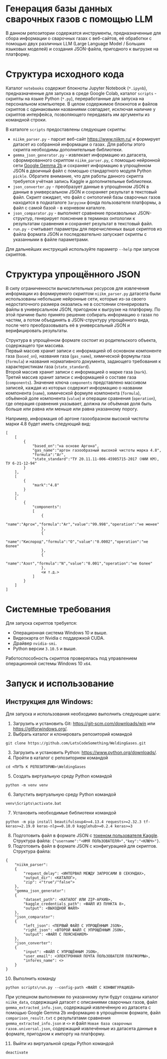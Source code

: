 # Генерация базы данных сварочных газов с помощью LLM
В данном репозитории содержатся инструменты, предназначенные для сбора информации о сварочных газах с веб-сайтов, её обработки с помощью двух различных LLM (Large Language Model / Больших языковых моделей) и создания JSON-файла, пригодного к выгрузке на платформу.

# Структура исходного кода
Каталог ``notebooks`` содержит блокноты Jupyter Notebook (``*.ipynb``), предназначенные для запуска в среде Google Colab, каталог ``scripts`` - скрипты на языке Python (``*.py``), переработанные для запуска на персональном компьютере. В целом содержимое блокнотов и файлов скриптов с одинаковыми названиями совпадает, исключая наличие у скриптов интерфейса, позволяющего передавать им аргументы из командной строки.

В каталоге ``scripts`` предоставлены следующие скрипты:
* ``niikm_parser.py`` - парсит веб-сайт <https://www.niikm.ru/> и формирует датасет из собранной информации о газах. Для работы этого скрипта необходимы дополнительные библиотеки.
* ``gemma_json_generator.py`` - извлекает информацию из датасета, сформированного скриптом ``niikm_parser.py``, с помощью нейронной сети [Google Gemma 2b](https://www.kaggle.com/models/google/gemma) и сохраняет информацию в упрощённом JSON в двоичный файл с помощью стандартного модуля Python ``pickle``. Обратите внимание, что для работы данного скрипта требуется учётная запись Kaggle и дополнительные библиотеки.
* ``json_converter.py`` - преобразует данные в упрощённом JSON в данные в универсальном JSON и сохраняет результат в текстовый файл. Скрипт ожидает, что файл с онтологией базы сварочных газов находится в подкаталоге ``Загрузки`` фонда пользователя платформы, а файл с самой базой - в корневом каталоге.
* ``json_comparator.py`` - выполняет сравнение произвольных JSON-структур, генерирует пояснение в терминах онтологии к результатам сравнения и сохраняет результат в текстовый файл.
* ``run.py`` - считывает параметры для перечисленных выше скриптов из файла формата JSON и последовательно запускает скрипты с указанными в файле параметрами.

Для дальнейших инструкций используйте параметр ``--help`` при запуске скриптов.

# Структура упрощённого JSON
В силу ограниченности вычислительных ресурсов для извлечения информации из формируемого скриптом ``niikm_parser.py`` датасета были использованы небольшие нейронные сети, которые из-за своего недостаточного размера оказались не в состоянии сгенерировать файлы в универсальном JSON, пригодном к выгрузке на платформу. По этой причине было принято решение собирать информацию о газах по частям, а потом объединять в JSON-структуру упрощённого вида, после чего преобразовывать её в универсальный JSON и верифицировать результаты.

Структура в упрощённом формате состоит из родительского объекта, содержащего три массива.\
Первый массив хранит записи с информацией об основном компоненте газа (``based_on``), названия газа (``gas_name``), химической формулы газа (``formula``) и названия нормативного документа, задающего требования к характеристикам газа (``state_standard``).\
Второй массив хранит записи с информацией о марке газа (``mark``).\
Третий массив хранит записи с информацией о составе газа (``components``). Значение ключа ``components`` представлено массивом записей, каждая из которых содержит информацию о названии компонента (``name``), химической формуле компонента (``formula``), объёмной доле компонента (``value``) и операции сравнения (``operation``), где операция сравнения указывает, должна ли объёмная доля быть больше или равна или меньше или равна указанному порогу.

Например, информация об аргоне газообразном высокой чистоты марки 4.8 будет иметь следующий вид: 
```
[
    [
        {
            "based_on":"на основе Аргона",
            "gas_name":"аргон газообразный высокой чистоты марка 4.8",
            "formula":"Ar",
            "state_standard":"ТУ 20.11.11-006-45905715-2017 (НИИ КМ), ТУ 6-21-12-94"
        }
    ], 
    [
        {
            "mark":"4.8"
        }
    ], 
    [
        {
            "components":
            [
                {
                    "name":"Аргон","formula":"Ar","value":"99.998","operation":"не менее"
                },
                {
                    "name":"Кислород","formula":"O","value":"0.0002","operation":"не более"
                },
                {
                    "name":"Азот","formula":"N","value":"0.001","operation":"не более"
                },
                <и т.д.>
            ]
        }
    ]
]
```

# Системные требования
Для запуска скриптов требуется:
* Операционная система Windows 10 и выше.
* Видеокарта от Nvidia с поддержкой CUDA.
* Драйвер ``nvidia-smi``.
* Python версии ``3.10.5`` и выше.

Работоспособность скриптов проверялась под управлением операционной системы Windows 10 ``x64``.

# Запуск и использование
## Инструкция для Windows:
Для запуска и использования необходимо выполнить следующие шаги:
1) Загрузить и установить Git: <https://git-scm.com/downloads/win> или <https://gitforwindows.org/>.
2) Выбрать каталог и клонировать репозиторий командой
```
git clone https://github.com/LetsCodeSomething/WeldingGases.git
```

3) Загрузить и установить Python: <https://www.python.org/downloads/>.
4) Пройти в каталог с репозиторием командой
```
cd <ПУТЬ К РЕПОЗИТОРИЮ>\WeldingGases
```

5) Создать виртуальную среду Python командой
```
python -m venv venv
```

6) Запустить виртуальную среду Python командой
```
venv\Scripts\activate.bat
```

7) Установить необходимые библиотеки командой
```
python -m pip install beautifulsoup4>=4.13.4 requests>=2.32.3 tf-keras>=2.19.0 keras-nlp==0.10.0 kagglehub>=0.2.4 keras>=3
```

8) Подготовить файл в формате JSON с [токеном пользователя Kaggle](https://www.kaggle.com/docs/api). Структура файла: ``{"username":"<ИМЯ ПОЛЬЗОВАТЕЛЯ>","key":"<КЛЮЧ>"}``.
9) Подготовить файл в формате JSON с конфигурацией для скриптов. Структура файла:
```
{
    "niikm_parser":
    {
        "request_delay": <ИНТЕРВАЛ МЕЖДУ ЗАПРОСАМИ В СЕКУНДАХ>,
        "output_dir": <КАТАЛОГ>,
        "zip": <"true"/"false">
    },
    "gemma_json_generator":
    {
        "dataset_path": <КАТАЛОГ ИЛИ ZIP-АРХИВ>,
        "kaggle_credentials_path": <ФАЙЛ ИЗ ПУНКТА 8>,
        "output": <ВЫХОДНОЙ ФАЙЛ>
    },
    "json_comparator":
    {
        "left_json": <ПЕРВЫЙ ФАЙЛ С УПРОЩЁННЫМ JSON>,
        "right_json": <ВТОРОЙ ФАЙЛ С УПРОЩЁННЫМ JSON>,
        "output": <ФАЙЛ С ПОЯСНЕНИЕМ>
    },
    "json_converter":
    {
        "input": <ФАЙЛ С УПРОЩЁННЫМ JSON>,
        "user_email": <ЭЛЕКТРОННАЯ ПОЧТА ПОЛЬЗОВАТЕЛЯ ПЛАТФОРМЫ>,
        "infores_name": <>
    }
}
```

10) Выполнить команду
```
python scripts\run.py --config-path <ФАЙЛ С КОНФИГУРАЦИЕЙ>
```

При успешном выполнении по указанному пути будут созданы каталог ``niikm_data``, содержащий датасет с описаниями сварочных газов, файл ``gemma_extracted_info.json``, содержащий извлечённую из датасета с помощью Google Gemma 2b информацию в упрощённом формате, файл ``comparison_result.txt`` с результатами сравнения ``gemma_extracted_info.json`` и ``<>`` и файл ``Новая база сварочных газов.universal.json``, содержащий извлечённые из датасета данные в формате, пригодном к импорту на платформу.

11) Выйти из виртуальной среды Python командой
```
deactivate
```